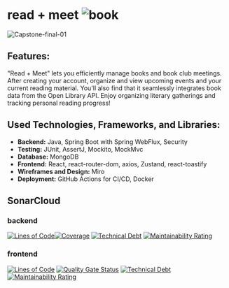 # read + meet  ![book](https://github.com/cananozyol/read-and-meet-capstone-project/assets/135017917/b33661c2-98c4-46fb-8e53-5de794d44ff7)


![Capstone-final-01](https://github.com/cananozyol/read-and-meet-capstone-project/assets/135017917/231dcb06-4e4e-491f-9413-bbcbb505c8d5)

## Features:

"Read + Meet" lets you efficiently manage books and book club meetings. After creating your account, organize and view upcoming events and your current reading material. You'll also find that it seamlessly integrates book data from the Open Library API. Enjoy organizing literary gatherings and tracking personal reading progress!

## Used Technologies, Frameworks, and Libraries:

- **Backend:** Java, Spring Boot with Spring WebFlux, Security
- **Testing:** JUnit, AssertJ, Mockito, MockMvc
- **Database:** MongoDB
- **Frontend:** React, react-router-dom, axios, Zustand, react-toastify
- **Wireframes and Design:** Miro
- **Deployment:** GitHub Actions for CI/CD, Docker


## SonarCloud

### backend

[![Lines of Code](https://sonarcloud.io/api/project_badges/measure?project=cananozyol_read-and-meet-capstone-project-backend&metric=ncloc)](https://sonarcloud.io/summary/new_code?id=cananozyol_read-and-meet-capstone-project-backend)[![Coverage](https://sonarcloud.io/api/project_badges/measure?project=cananozyol_read-and-meet-capstone-project-backend&metric=coverage)](https://sonarcloud.io/summary/new_code?id=cananozyol_read-and-meet-capstone-project-backend)
[![Technical Debt](https://sonarcloud.io/api/project_badges/measure?project=cananozyol_read-and-meet-capstone-project-backend&metric=sqale_index)](https://sonarcloud.io/summary/new_code?id=cananozyol_read-and-meet-capstone-project-backend)
[![Maintainability Rating](https://sonarcloud.io/api/project_badges/measure?project=cananozyol_read-and-meet-capstone-project-backend&metric=sqale_rating)](https://sonarcloud.io/summary/new_code?id=cananozyol_read-and-meet-capstone-project-backend)

### frontend

[![Lines of Code](https://sonarcloud.io/api/project_badges/measure?project=cananozyol_read-and-meet-capstone-project-frontend&metric=ncloc)](https://sonarcloud.io/summary/new_code?id=cananozyol_read-and-meet-capstone-project-frontend)
[![Quality Gate Status](https://sonarcloud.io/api/project_badges/measure?project=cananozyol_read-and-meet-capstone-project-frontend&metric=alert_status)](https://sonarcloud.io/summary/new_code?id=cananozyol_read-and-meet-capstone-project-frontend)
[![Technical Debt](https://sonarcloud.io/api/project_badges/measure?project=cananozyol_read-and-meet-capstone-project-frontend&metric=sqale_index)](https://sonarcloud.io/summary/new_code?id=cananozyol_read-and-meet-capstone-project-frontend)
[![Maintainability Rating](https://sonarcloud.io/api/project_badges/measure?project=cananozyol_read-and-meet-capstone-project-frontend&metric=sqale_rating)](https://sonarcloud.io/summary/new_code?id=cananozyol_read-and-meet-capstone-project-frontend)

